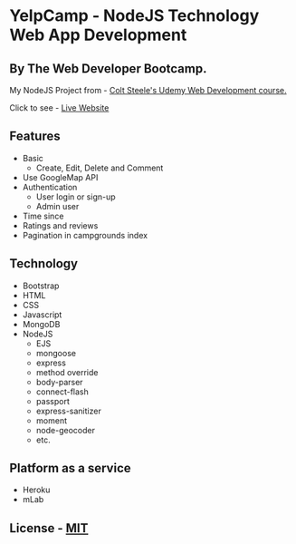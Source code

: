 # YelpCamp - NodeJS Technology Web App Development 
## By The Web Developer Bootcamp.
My NodeJS Project from  - [Colt Steele's Udemy Web Development course.](https://www.udemy.com/the-web-developer-bootcamp/)

Click to see - [Live Website](https://protected-waters-30420.herokuapp.com/)

## Features
- Basic
    - Create, Edit, Delete and Comment
- Use GoogleMap API
- Authentication
    - User login or sign-up
    - Admin user
- Time since
- Ratings and reviews
- Pagination in campgrounds index

## Technology
- Bootstrap
- HTML
- CSS
- Javascript
- MongoDB
- NodeJS
    - EJS
    - mongoose
    - express
    - method override
    - body-parser
    - connect-flash
    - passport
    - express-sanitizer
    - moment
    - node-geocoder
    - etc.
    
## Platform as a service
 - Heroku
 - mLab
 
## License - [MIT](./LICENSE)
